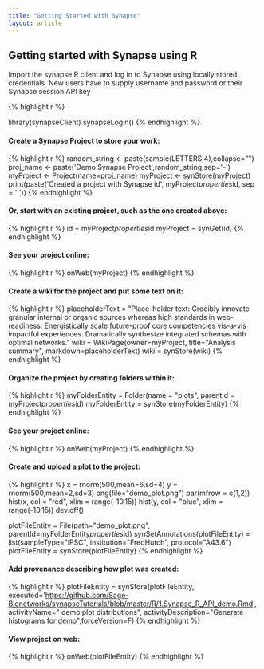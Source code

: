 ```yaml
---
title: "Getting Started with Synapse"
layout: article
---
```


## Getting started with Synapse using R

Import the synapse R client and log in to Synapse using locally stored credentials. New users have to supply username and password or their Synapse session API key

{% highlight r %}

library(synapseClient)
synapseLogin()
{% endhighlight %}



#### Create a Synapse Project to store your work:

{% highlight r %}
random_string <- paste(sample(LETTERS,4),collapse="")
proj_name <- paste('Demo Synapse Project',random_string,sep='-')
myProject <- Project(name=proj_name)
myProject <- synStore(myProject)
print(paste('Created a project with Synapse id', myProject$properties$id, sep = ' '))
{% endhighlight %}

#### Or, start with an existing project, such as the one created above:


{% highlight r %}
id = myProject$properties$id
myProject = synGet(id)
{% endhighlight %}

#### See your project online:


{% highlight r %}
onWeb(myProject)
{% endhighlight %}

#### Create a wiki for the project and put some text on it:

{% highlight r %}
placeholderText = "Place-holder text: Credibly innovate granular internal or organic sources whereas high standards in web-readiness. Energistically scale future-proof core competencies vis-a-vis impactful experiences. Dramatically synthesize integrated schemas with optimal networks."
wiki = WikiPage(owner=myProject, title="Analysis summary", markdown=placeholderText)
wiki = synStore(wiki)
{% endhighlight %}


#### Organize the project by creating folders within it:

{% highlight r %}
myFolderEntity = Folder(name = "plots", parentId = myProject$properties$id)
myFolderEntity = synStore(myFolderEntity)
{% endhighlight %}

#### See your project online:

{% highlight r %}
onWeb(myProject)
{% endhighlight %}

#### Create and upload a plot to the project:

{% highlight r %}
x = rnorm(500,mean=6,sd=4)
y = rnorm(500,mean=2,sd=3)
png(file="demo_plot.png")
par(mfrow = c(1,2))
hist(x, col = "red", xlim = range(-10,15))
hist(y, col = "blue", xlim = range(-10,15))
dev.off()

plotFileEntity = File(path="demo_plot.png", parentId=myFolderEntity$properties$id)
synSetAnnotations(plotFileEntity) = list(sampleType="iPSC", institution="FredHutch", protocol="A43.6")
plotFileEntity = synStore(plotFileEntity)
{% endhighlight %}



#### Add provenance describing how plot was created:
{% highlight r %}
plotFileEntity = synStore(plotFileEntity, 
                          executed='https://github.com/Sage-Bionetworks/synapseTutorials/blob/master/R/1.Synapse_R_API_demo.Rmd', 
                          activityName=" demo plot distributions", 
                          activityDescription="Generate histograms for demo",forceVersion=F)
{% endhighlight %}


#### View project on web:

{% highlight r %}
onWeb(plotFileEntity)
{% endhighlight %}


